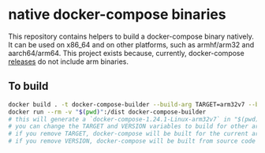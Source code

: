 # native docker-compose binaries

This repository contains helpers to build a docker-compose binary natively. It can be used on x86_64 and on other platforms, such as armhf/arm32 and aarch64/arm64. This project exists because, currently, docker-compose [releases](https://github.com/docker/compose/releases) do not include arm binaries.

## To build

```bash
docker build . -t docker-compose-builder --build-arg TARGET=arm32v7 --build-arg VERSION=1.24.1
docker run --rm -v "$(pwd)":/dist docker-compose-builder
# this will generate a `docker-compose-1.24.1-Linux-arm32v7` in "$(pwd)"
# you can change the TARGET and VERSION variables to build for other architectures and/or versions of docker-compose.
# if you remove TARGET, docker-compose will be built for the current architecture.
# if you remove VERSION, docker-compose will be built from source code in the master branch.
```

